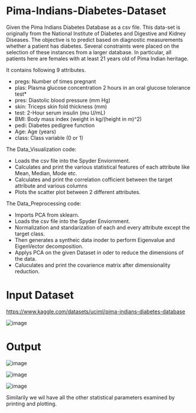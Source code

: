 # Pima-Indians-Diabetes-Dataset

Given the Pima Indians Diabetes Database as a csv file. This data-set is originally
from the National Institute of Diabetes and Digestive and Kidney Diseases. The objective is to
predict based on diagnostic measurements whether a patient has diabetes. Several constraints
were placed on the selection of these instances from a larger database. In particular, all patients
here are females with at least 21 years old of Pima Indian heritage.  

It contains following 9 attributes.
* pregs: Number of times pregnant
* plas: Plasma glucose concentration 2 hours in an oral glucose tolerance test*
* pres: Diastolic blood pressure (mm Hg)
* skin: Triceps skin fold thickness (mm)
* test: 2-Hour serum insulin (mu U/mL)
* BMI: Body mass index (weight in kg/(height in m)^2)
* pedi: Diabetes pedigree function
* Age: Age (years)
* class: Class variable (0 or 1)


The Data_Visualization code:
* Loads the csv file into the Spyder Enviornment.
* Calculates and print the various statistical features of each attribute like Mean, Median, Mode etc.
* Calculates and print the correlation cofficient between the target attribute and various columns
* Plots the scatter plot between 2 different attributes.


The Data_Preprocessing code:
* Imports PCA from sklearn.
* Loads the csv file into the Spyder Enviornment.
* Normalization and standarization of each and every attribute except the target class.
* Then generates a syntheic data inoder to perform Eigenvalue and EigenVector decomposition.
* Applys PCA on the given Dataset in oder to reduce the dimensions of the data.
* Caluculates and print the covarience matrix after dimensionality reduction.



# Input Dataset

https://www.kaggle.com/datasets/uciml/pima-indians-diabetes-database

![image](https://user-images.githubusercontent.com/119813195/228885870-124eceb8-0e4d-4381-992f-e567e7ffcfb8.png)


# Output

![image](https://user-images.githubusercontent.com/119813195/228886486-d491a86d-e2ad-44b8-92cc-7e7956993a94.png)

![image](https://user-images.githubusercontent.com/119813195/228887122-2090b7e2-096a-4c4e-85af-d6b812713b7b.png)

![image](https://user-images.githubusercontent.com/119813195/228887163-7093b32a-0db9-4776-b969-d652ea6be8a4.png)

Similarily we wil have all the other statistical parameters examined by printing and plotting.



